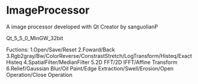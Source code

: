 # ImageProcessor

A image processor developed with Qt Creator by sanguolianP

Qt_5_5_0_MinGW_32bit

Fuctions:
1.Open/Save/Reset
2.Foward/Back
3.Rgb2gray/Bw/ColorReverse/ConstrastStretch/LogTransform/Histeq/ExactHisteq
4.SpatialFilter/MedianFilter
5.2D FFT/2D IFFT/Affine Transform
6.Relief/Gaussian Blur/Oil Paint/Edge Extraction/Swell/Erosion/Open Operation/Close Operation
